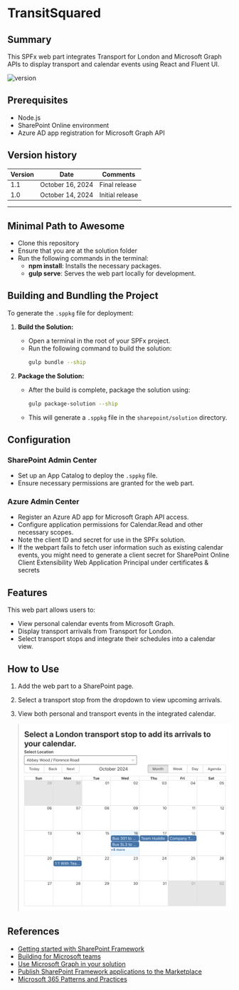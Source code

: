 # TransitSquared

## Summary

This SPFx web part integrates Transport for London and Microsoft Graph APIs to display transport and calendar events using React and Fluent UI.

![version](https://img.shields.io/badge/version-1.20.0-green.svg)

## Prerequisites

- Node.js
- SharePoint Online environment
- Azure AD app registration for Microsoft Graph API

## Version history

| Version | Date             | Comments        |
| ------- | ---------------- | --------------- |
| 1.1     | October 16, 2024 | Final release   |
| 1.0     | October 14, 2024 | Initial release |

---

## Minimal Path to Awesome

- Clone this repository
- Ensure that you are at the solution folder
- Run the following commands in the terminal:
  - **npm install**: Installs the necessary packages.
  - **gulp serve**: Serves the web part locally for development.

## Building and Bundling the Project

To generate the `.sppkg` file for deployment:

1. **Build the Solution:**
   - Open a terminal in the root of your SPFx project.
   - Run the following command to build the solution:
     ```bash
     gulp bundle --ship
     ```

2. **Package the Solution:**
   - After the build is complete, package the solution using:
     ```bash
     gulp package-solution --ship
     ```
   - This will generate a `.sppkg` file in the `sharepoint/solution` directory.

## Configuration

### SharePoint Admin Center

- Set up an App Catalog to deploy the `.sppkg` file.
- Ensure necessary permissions are granted for the web part.

### Azure Admin Center

- Register an Azure AD app for Microsoft Graph API access.
- Configure application permissions for Calendar.Read and other necessary scopes.
- Note the client ID and secret for use in the SPFx solution.
- If the webpart fails to fetch user information such as existing calendar events, you might need to generate a client secret for SharePoint Online Client Extensibility Web Application Principal under certificates & secrets

## Features

This web part allows users to:

- View personal calendar events from Microsoft Graph.
- Display transport arrivals from Transport for London.
- Select transport stops and integrate their schedules into a calendar view.

## How to Use

1. Add the web part to a SharePoint page.
2. Select a transport stop from the dropdown to view upcoming arrivals.
3. View both personal and transport events in the integrated calendar.

   ![Feature Screenshot](./assets/TransportArrivalsScreenshot.png)

## References

- [Getting started with SharePoint Framework](https://docs.microsoft.com/en-us/sharepoint/dev/spfx/set-up-your-developer-tenant)
- [Building for Microsoft teams](https://docs.microsoft.com/en-us/sharepoint/dev/spfx/build-for-teams-overview)
- [Use Microsoft Graph in your solution](https://docs.microsoft.com/en-us/sharepoint/dev/spfx/web-parts/get-started/using-microsoft-graph-apis)
- [Publish SharePoint Framework applications to the Marketplace](https://docs.microsoft.com/en-us/sharepoint/dev/spfx/publish-to-marketplace-overview)
- [Microsoft 365 Patterns and Practices](https://aka.ms/m365pnp)